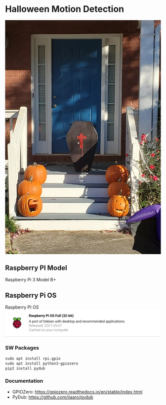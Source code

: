 # Halloween Motion Detection
![](./images/coffin.jpeg)
## Raspberry PI Model
Raspberry Pi 3 Model B+

## Raspberry Pi OS
Raspberry PI OS 
![](./images/raspberrypios.png)

### SW Packages
~~~~
sudo apt install rpi.gpio
sudo apt install python3-gpiozero
pip3 install pydub
~~~~

### Documentation
* GPIOZero: https://gpiozero.readthedocs.io/en/stable/index.html
* PyDub: https://github.com/jiaaro/pydub

